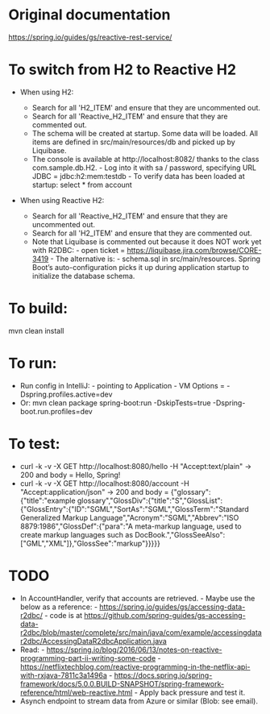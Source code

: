 # Original documentation
https://spring.io/guides/gs/reactive-rest-service/


# To switch from H2 to Reactive H2
- When using H2:
    - Search for all 'H2_ITEM' and ensure that they are uncommented out.
    - Search for all 'Reactive_H2_ITEM' and ensure that they are commented out.
    - The schema will be created at startup. Some data will be loaded. All items are defined in src/main/resources/db and picked up by Liquibase.
    - The console is available at http://localhost:8082/ thanks to the class com.sample.db.H2.
            - Log into it with sa / password, specifying URL JDBC = jdbc:h2:mem:testdb
            - To verify data has been loaded at startup: select * from account

- When using Reactive H2:
    - Search for all 'Reactive_H2_ITEM' and ensure that they are uncommented out.
    - Search for all 'H2_ITEM' and ensure that they are commented out.
    - Note that Liquibase is commented out because it does NOT work yet with R2DBC:
            - open ticket = https://liquibase.jira.com/browse/CORE-3419
            - The alternative is:
                    - schema.sql in src/main/resources. Spring Boot’s auto-configuration picks it up during application startup to initialize the database schema.
    

# To build:
mvn clean install


# To run:
- Run config in IntelliJ:
       - pointing to Application
       - VM Options = -Dspring.profiles.active=dev
- Or: mvn clean package spring-boot:run -DskipTests=true -Dspring-boot.run.profiles=dev


# To test:
- curl -k -v -X GET http://localhost:8080/hello -H "Accept:text/plain"
    -> 200 and body = Hello, Spring!
- curl -k -v -X GET http://localhost:8080/account -H "Accept:application/json"
    -> 200 and body = {"glossary":{"title":"example glossary","GlossDiv":{"title":"S","GlossList":{"GlossEntry":{"ID":"SGML","SortAs":"SGML","GlossTerm":"Standard Generalized Markup Language","Acronym":"SGML","Abbrev":"ISO 8879:1986","GlossDef":{"para":"A meta-markup language, used to create markup languages such as DocBook.","GlossSeeAlso":["GML","XML"]},"GlossSee":"markup"}}}}}
    
   
# TODO
- In AccountHandler, verify that accounts are retrieved.
        - Maybe use the below as a reference:
                - https://spring.io/guides/gs/accessing-data-r2dbc/
                - code is at https://github.com/spring-guides/gs-accessing-data-r2dbc/blob/master/complete/src/main/java/com/example/accessingdatar2dbc/AccessingDataR2dbcApplication.java
- Read:
        - https://spring.io/blog/2016/06/13/notes-on-reactive-programming-part-ii-writing-some-code
        - https://netflixtechblog.com/reactive-programming-in-the-netflix-api-with-rxjava-7811c3a1496a
        - https://docs.spring.io/spring-framework/docs/5.0.0.BUILD-SNAPSHOT/spring-framework-reference/html/web-reactive.html
        - Apply back pressure and test it.    
- Asynch endpoint to stream data from Azure or similar (Blob: see email). 
